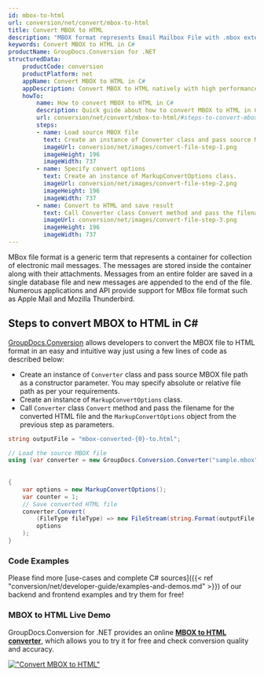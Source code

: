 ```yaml
---
id: mbox-to-html
url: conversion/net/convert/mbox-to-html
title: Convert MBOX to HTML
description: "MBOX format represents Email Mailbox File with .mbox extension. Learn how to convert MBOX to HTML file programmatically in C# language using GroupDocs.Conversion for .NET library."
keywords: Convert MBOX to HTML in C#
productName: GroupDocs.Conversion for .NET
structuredData:
    productCode: conversion
    productPlatform: net
    appName: Convert MBOX to HTML in C#
    appDescription: Convert MBOX to HTML natively with high performance using C# language and server side GroupDocs.Conversion for .NET APIs, without the use of any software like Microsoft or Open Office.
    howTo:
        name: How to convert MBOX to HTML in C# 
        description: Quick guide about how to convert MBOX to HTML in C# with high performance and accuracy.
        url: conversion/net/convert/mbox-to-html/#steps-to-convert-mbox-to-html-in-c
        steps:
        - name: Load source MBOX file 
          text: Create an instance of Converter class and pass source MBOX file path as a constructor parameter. You may specify absolute or relative file path as per your requirements. 
          imageUrl: conversion/net/images/convert-file-step-1.png
          imageHeight: 196
          imageWidth: 737
        - name: Specify convert options 
          text: Create an instance of MarkupConvertOptions class.
          imageUrl: conversion/net/images/convert-file-step-2.png
          imageHeight: 196
          imageWidth: 737
        - name: Convert to HTML and save result 
          text: Call Converter class Convert method and pass the filename for the converted HTML file and the MarkupConvertOptions object from the previous step as parameters.
          imageUrl: conversion/net/images/convert-file-step-3.png
          imageHeight: 196
          imageWidth: 737
---
```


MBox file format is a generic term that represents a container for collection of electronic mail messages. The messages are stored inside the container along with their attachments. Messages from an entire folder are saved in a single database file and new messages are appended to the end of the file. Numerous applications and API provide support for MBox file format such as Apple Mail and Mozilla Thunderbird.

## Steps to convert MBOX to HTML in C#

[GroupDocs.Conversion](https://products.groupdocs.com/conversion/net) allows developers to convert the MBOX file to HTML format in an easy and intuitive way just using a few lines of code as described below:

* Create an instance of `Converter` class and pass source MBOX file path as a constructor parameter. You may specify absolute or relative file path as per your requirements. 
* Create an instance of `MarkupConvertOptions` class.
* Call `Converter` class `Convert` method and pass the filename for the converted HTML file and the `MarkupConvertOptions` object from the previous step as parameters.

```csharp
string outputFile = "mbox-converted-{0}-to.html";

// Load the source MBOX file
using (var converter = new GroupDocs.Conversion.Converter("sample.mbox", fileType => fileType == EmailFileType.Mbox
                                                                                                            ? new MboxLoadOptions()
                                                                                                            : null))
{
    var options = new MarkupConvertOptions();
	var counter = 1;
    // Save converted HTML file
    converter.Convert(
		(FileType fileType) => new FileStream(string.Format(outputFile, counter++), FileMode.Create),
        options
    );            
}
```

### Code Examples

Please find more [use-cases and complete C# sources]({{< ref "conversion/net/developer-guide/examples-and-demos.md" >}}) of our backend and frontend examples and try them for free!

### MBOX to HTML Live Demo

GroupDocs.Conversion for .NET provides an online [**MBOX to HTML converter**](https://products.groupdocs.app/conversion/mbox-to-html), which allows you to try it for free and check conversion quality and accuracy.

[!["Convert MBOX to HTML"](conversion/net/images/convert-to-html/convert-mbox-to-html.png)](https://products.groupdocs.app/conversion/mbox-to-html)